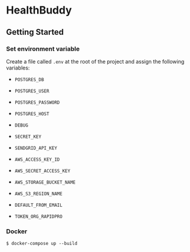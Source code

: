 # HealthBuddy

## Getting Started

### Set environment variable
Create a file called `.env` at the root of the project and assign the following variables:

- `POSTGRES_DB`
- `POSTGRES_USER`
- `POSTGRES_PASSWORD`
- `POSTGRES_HOST`

- `DEBUG`
- `SECRET_KEY`

- `SENDGRID_API_KEY`

- `AWS_ACCESS_KEY_ID`
- `AWS_SECRET_ACCESS_KEY`
- `AWS_STORAGE_BUCKET_NAME`
- `AWS_S3_REGION_NAME`

- `DEFAULT_FROM_EMAIL`

- `TOKEN_ORG_RAPIDPRO`

### Docker
```shell script
$ docker-compose up --build
```
